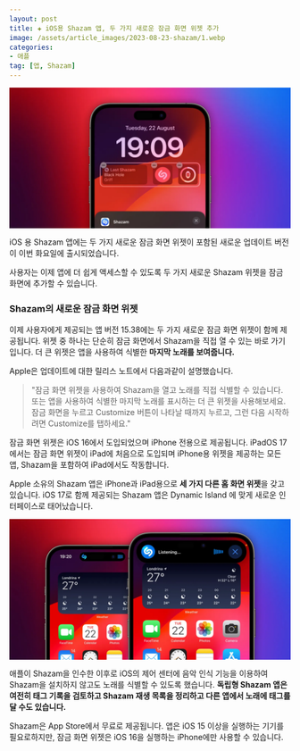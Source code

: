 ```yaml
---
layout: post  
title: ✚ iOS용 Shazam 앱, 두 가지 새로운 잠금 화면 위젯 추가
image: /assets/article_images/2023-08-23-shazam/1.webp
categories:
- 애플
tag: [앱, Shazam]
---
```


<div class="markdown-image">
<img src="/assets/article_images/2023-08-23-shazam/1.webp" alt="" align="middle"/> </div>

<p class="drop-korean">
iOS 용 Shazam 앱에는 두 가지 새로운 잠금 화면 위젯이 포함된 새로운 업데이트 버전이 이번 화요일에 출시되었습니다. 
</p>
사용자는 이제 앱에 더 쉽게 액세스할 수 있도록 두 가지 새로운 Shazam 위젯을 잠금 화면에 추가할 수 있습니다.

### Shazam의 새로운 잠금 화면 위젯

이제 사용자에게 제공되는 앱 버전 15.38에는 두 가지 새로운 잠금 화면 위젯이 함께 제공됩니다. 위젯 중 하나는 단순히 잠금 화면에서 Shazam을 직접 열 수 있는 바로 가기입니다. 더 큰 위젯은 앱을 사용하여 식별한 **마지막 노래를 보여줍니다.**

Apple은 업데이트에 대한 릴리스 노트에서 다음과같이 설명했습니다.
>"잠금 화면 위젯을 사용하여 Shazam을 열고 노래를 직접 식별할 수 있습니다. 또는 앱을 사용하여 식별한 마지막 노래를 표시하는 더 큰 위젯을 사용해보세요. 잠금 화면을 누르고 Customize 버튼이 나타날 때까지 누르고, 그런 다음 시작하려면 Customize를 탭하세요."

잠금 화면 위젯은 iOS 16에서 도입되었으며 iPhone 전용으로 제공됩니다. iPadOS 17에서는 잠금 화면 위젯이 iPad에 처음으로 도입되며 iPhone용 위젯을 제공하는 모든 앱, Shazam을 포함하여 iPad에서도 작동합니다.

Apple 소유의 Shazam 앱은 iPhone과 iPad용으로 **세 가지 다른 홈 화면 위젯**을 갖고 있습니다. iOS 17로 함께 제공되는 Shazam 앱은 Dynamic Island 에 맞게 새로운 인터페이스로 태어났습니다.

<div class="markdown-image">
<img src="/assets/article_images/2023-08-23-shazam/2.webp" alt="" align="middle"/> </div>

애플이 Shazam을 인수한 이후로 iOS의 제어 센터에 음악 인식 기능을 이용하여 Shazam을 설치하지 않고도 노래를 식별할 수 있도록 했습니다. **독립형 Shazam 앱은 여전히 태그 기록을 검토하고 Shazam 재생 목록을 정리하고 다른 앱에서 노래에 태그를 달 수도 있습니다.**

Shazam은 App Store에서 무료로 제공됩니다. 앱은 iOS 15 이상을 실행하는 기기를 필요로하지만, 잠금 화면 위젯은 iOS 16을 실행하는 iPhone에만 사용할 수 있습니다.